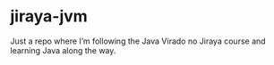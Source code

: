 # jiraya-jvm
Just a repo where I’m following the Java Virado no Jiraya course and learning Java along the way.
